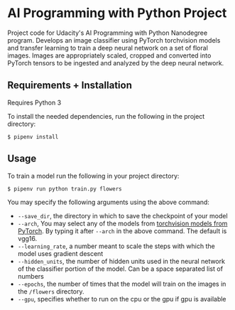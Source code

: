 # AI Programming with Python Project

Project code for Udacity's AI Programming with Python Nanodegree program. Develops an image classifier using PyTorch torchvision models and transfer learning to train a deep neural network on a set of floral images. Images are appropriately scaled, cropped and converted into PyTorch tensors to be ingested and analyzed by the deep neural network. 

## Requirements + Installation

Requires Python 3

To install the needed dependencies, run the following in the project directory:
```
$ pipenv install
```

## Usage

To train a model run the following in your project directory:
```
$ pipenv run python train.py flowers
```

You may specify the following arguments using the above command:
- `--save_dir`, the directory in which to save the checkpoint of your model
- `--arch`, You may select any of the models from [torchvision models from PyTorch](https://pytorch.org/docs/stable/torchvision/models.html). By typing it after `--arch` in the above command. The default is vgg16.
- `--learning_rate`, a number meant to scale the steps with which the model uses gradient descent
- `--hidden_units`, the number of hidden units used in the neural network of the classifier portion of the model. Can be a space separated list of numbers
- `--epochs`, the number of times that the model will train on the images in the `/flowers` directory.
- `--gpu`, specifies whether to run on the cpu or the gpu if gpu is available
